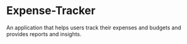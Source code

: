 # Expense-Tracker
An application that helps users track their expenses and budgets and provides reports and insights.
